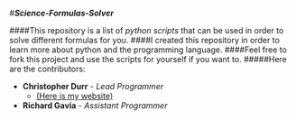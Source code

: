 #**_Science-Formulas-Solver_**


####This repository is a list of _python scripts_ that can be used in order to solve different formulas for you. 
####I created this repository in order to learn more about python and the programming language. 
####Feel free to fork this project and use the scripts for yourself if you want to.
#####Here are the contributors:

* **Christopher Durr** - _Lead Programmer_ 
  * [(Here is my website)][1]
* **Richard Gavia** - _Assistant Programmer_

[1]: christopherdurr.weebly.com



